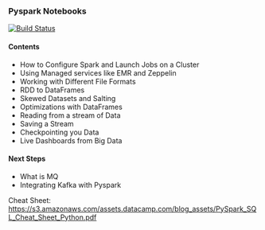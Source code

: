 ### Pyspark Notebooks
[![Build Status](https://travis-ci.org/joemccann/dillinger.svg?branch=master)](https://travis-ci.org/joemccann/dillinger)

#### Contents

- How to Configure Spark and Launch Jobs on a Cluster
- Using Managed services like EMR and Zeppelin
- Working with Different File Formats
- RDD to DataFrames
- Skewed Datasets and Salting
- Optimizations with DataFrames
- Reading from a stream of Data
- Saving a Stream
- Checkpointing you Data
- Live Dashboards from Big Data

#### Next Steps

- What is MQ
- Integrating Kafka with Pyspark

Cheat Sheet: https://s3.amazonaws.com/assets.datacamp.com/blog_assets/PySpark_SQL_Cheat_Sheet_Python.pdf
